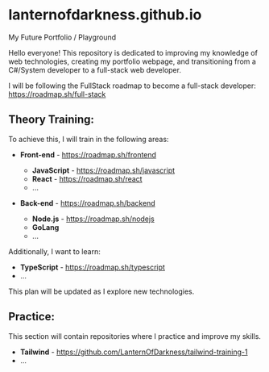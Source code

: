 # lanternofdarkness.github.io  
My Future Portfolio / Playground

Hello everyone! This repository is dedicated to improving my knowledge of web technologies, creating my portfolio webpage, and transitioning from a C#/System developer to a full-stack web developer.

I will be following the FullStack roadmap to become a full-stack developer:  
https://roadmap.sh/full-stack

## Theory Training:  
To achieve this, I will train in the following areas:

* **Front-end** - https://roadmap.sh/frontend
  * **JavaScript** - https://roadmap.sh/javascript
  * **React** - https://roadmap.sh/react
  * ...

* **Back-end** - https://roadmap.sh/backend
  * **Node.js** - https://roadmap.sh/nodejs
  * **GoLang**
  * ...

Additionally, I want to learn:

* **TypeScript** - https://roadmap.sh/typescript
* ...

This plan will be updated as I explore new technologies.

## Practice:  
This section will contain repositories where I practice and improve my skills.

* **Tailwind** - https://github.com/LanternOfDarkness/tailwind-training-1
* ...
